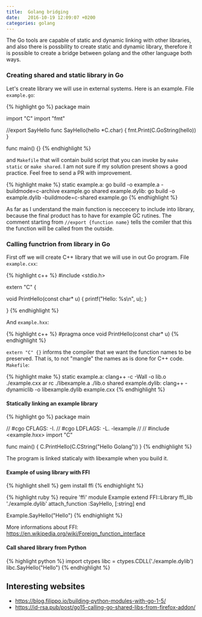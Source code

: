 ```yaml
---
title:  Golang bridging
date:   2016-10-19 12:09:07 +0200
categories: golang
---
```


The Go tools are capable of static and dynamic linking with other libraries, and also there is possbility to create static and dynamic library, therefore it is possible to create a bridge between golang and the other language both ways.

### Creating shared and static library in Go

Let's create library we will use in external systems. Here is an example. File `example.go`:

{% highlight go %}
package main

import "C"
import "fmt"

//export SayHello
func SayHello(hello *C.char) {
		fmt.Print(C.GoString(hello))
}

func main() {}
{% endhighlight %}

and `Makefile` that will contain build script that you can invoke by `make static` or `make shared`. I am not sure if my solution present shows a good practice. Feel free to send a PR with improvement.

{% highlight make %}
static example.a:
	go build -o example.a -buildmode=c-archive example.go
shared example.dylib:
	go build -o example.dylib -buildmode=c-shared example.go
{% endhighlight %}

As far as I understand the main function is neccecery to include into library, because the final product has to have for example GC rutines. The comment starting from `//export {function name}` tells the comiler that this the function will be called from the outside.

### Calling functrion from library in Go

First off we will create C++ library that we will use in out Go program.
File `example.cxx`:

{% highlight c++ %}
#include <stdio.h>

extern "C" {

void PrintHello(const char* u) {
    printf("Hello: %s\n", u);
}

}
{% endhighlight %}

And `example.hxx`:

{% highlight c++ %}
#pragma once
void PrintHello(const char* u)
{% endhighlight %}

`extern "C" {}` informs the compiler that we want the function names to be preserved. That is, to not "mangle" the names as is done for C++ code.
`Makefile`:

{% highlight make %}
static example.a:
	clang++ -c -Wall -o lib.o ./example.cxx
	ar rc ./libexample.a ./lib.o
shared example.dylib:
	clang++ -dynamiclib -o libexample.dylib example.cxx
{% endhighlight %}


#### Statically linking an example library 

{% highlight go %}
package main

// #cgo CFLAGS: -I.
// #cgo LDFLAGS: -L. -lexample
//
// #include <example.hxx>
import "C"

func main() {
	C.PrintHello(C.CString("Hello Golang"))
}
{% endhighlight %}

The program is linked staticaly with libexample when you build it.

#### Example of using library with FFI

{% highlight shell %}
gem install ffi
{% endhighlight %}

{% highlight ruby %}
require 'ffi'
module Example
  extend FFI::Library
  ffi_lib './example.dylib'
  attach_function :SayHello, [:string]
end

Example.SayHello("Hello")
{% endhighlight %}

More informations about FFI: https://en.wikipedia.org/wiki/Foreign_function_interface

#### Call shared library from Python

{% highlight python %}
import ctypes
libc = ctypes.CDLL('./example.dylib')
libc.SayHello("Hello")
{% endhighlight %}

## Interesting websites

- https://blog.filippo.io/building-python-modules-with-go-1-5/
- https://id-rsa.pub/post/go15-calling-go-shared-libs-from-firefox-addon/